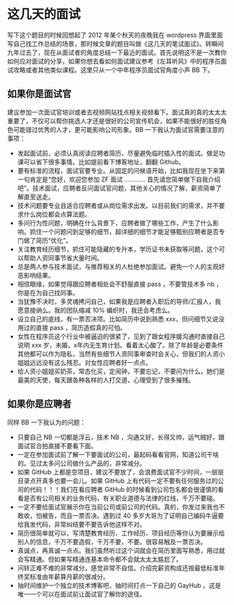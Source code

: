 # 这几天的面试

写下这个题目的时候回想起了 2012 年某个秋天的夜晚我在 wordpress 界面里面写自己找工作总结的场景，那时候文章的题目叫做《这几天的笔试面试》。转瞬间九年过去了，现在从面试者的角度总结一下最近的面试。首先说明这不是一次教你如何应对面试的分享，如果你想去看如何面试建议参考《左耳听风》中的程序员面试攻略或者其他类似课程。这里只从一个中年程序员面试官角度小声 BB 下。

## 如果你是面试官

建议参加一次面试官培训或者去视频网站找点相关视频看下。面试真的真的太太太重要了，不仅可以帮你挑选人才还是很好的公司宣传机会，如果不能很好的胜任角色可能错过优秀的人才，更可能影响公司形象。BB 一下我认为面试官需要注意的事项：

- 发起面试前，必须认真阅读应聘者简历，尽量避免临时插入性的面试。做足功课可以省下很多事情。比如提前看下博客地址，翻翻 Github。
- 要有标准的流程，面试官要专业。从固定的问候语开始，比如我现在坐下来第一句肯定是“您好，欢迎您参加 ZF 面试  ………… 首先请您简单做下自我介绍吧”。技术面试，应聘者反问面试官问题，其他关心的情况了解，薪资简单了解直至送走。
- 技术问题要专业且适合应聘者或从岗位需求出发。以目前我们的需求，并不要求什么岗位都会点算法题。
- 多问行为性问题，明确在什么背景下，应聘者做了哪些工作，产生了什么影响。抓住一个问题问到足够的细节，超详细的细节才能足够甄别应聘者是否专门做了简历“优化”。
- 关注教育经历细节，抓住可能隐藏的专升本，学历证书未获取等问题，这个可以帮助人资同事节省大量时间。
- 总是两人参与技术面试，与推荐相关的人杜绝参加面试。避免一个人的主观好恶影响结果。
- 相信眼缘，如果觉得跟应聘者相处会不舒服直接 pass ，不要管技术多 nb ，你是在为自己找同事。
- 当犹豫不决时，多灵魂拷问自己，如果我是应聘者入职后的导师/汇报人，我愿意接纳么。我的团队缩减 10% 编织时，我还会考虑么。
- 设立自己的底线，有一票否决项。比如简历中说到熟悉 xxx，但问细节又说没用过的直接 pass ，简历造假真的可怕。
- 女性在程序员这个行业中被逼迫的很紧了，见到了跟女程序媛沟通时直接自己说明 xxx 岁，未婚，x年内无生育计划。看着太心酸了。除了年龄是必要条件其他都可以作为隐私，当然有些细节人资同事审查时会关心，但我们的人资小姐姐远远没有这么残忍。对女性应聘者好一点点。
- 给人资小姐姐买奶茶，常态化买，定闹钟，不要忘记，不要问为什么，她们是最美的天使，每天跟各种各样的人打交道，心理受到了很多摧残。

## 如果你是应聘者

同样 BB 一下我认为的问题：

- 只要自己 NB 一切都是浮云，技术 NB ，沟通又好，长得又帅，运气贼好，跟面试官合拍直接不要看下面。
- 一定在参加面试前了解一下要面试的公司，最起码看看官网，知道公司干啥的。见过太多问公司做什么产品的，非常减分。
- 如果 GitHub 上都是空项目，建议不要放了，会浪费面试官不少时间，一层层目录点开真多也要一会儿。如果 GitHub 上有代码一定不要有任何服务过的公司的代码！！！我们在看应聘者 GitHub 的时候看到公司包名都会很谨慎的看看是否有公司相关的业务代码，有关职业道德与法律的红线，千万不要碰。
- 一定不要给面试官展示你在当前公司或前公司的代码。真的，你发过来我也不敢收，怕被告，而且一票否决。遇到过 40 多岁大哥为了证明自己编码牛逼要给我发代码，非常纠结要不要告诉他这样不对。
- 简历很简单就可以，写清楚教育经历、工作经历、项目经历等你认为要展示给别人的信息，千万不要造假，千万不要，不要。很容易触及一票否决。
- 真诚点，再真诚一点点。我们虽然听过这个词就会在简历里面写熟悉，用过就会写精通。但如果写精通连基本命令都不会就太太太尴尬了。
- 问转正难不难的非常减分，感觉非常不自信。介绍完薪资构成还按最低标准年终奖标准由年薪算月薪的很减分。
- 抽时间维护一个独立的技术博客吧，抽时间打点一下自己的 GayHub 。这是唯一一个可以在面试前让面试官了解你的途径。

